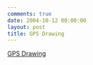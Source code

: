 ```yaml
---
comments: true
date: 2004-10-12 00:00:00
layout: post
title: GPS Drawing
---
```


[GPS Drawing](http://www.gpsdrawing.com/)

